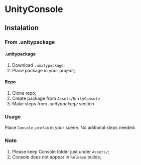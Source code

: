 # UnityConsole

## Instalation
### From .unitypackage
#### .unitypackage
1. Download `.unitypackage`;
2. Place package in your project;

#### Repo
1. Clone repo;
2. Create package from `Assets/UnityConsole`
3. Make steps from *.unitypackage* section

### Usage
Place `Console.prefab` in your scene. No aditional steps needed. 

### Note
1. Please keep Console folder just under `Assets/`;
2. Console does not appear in `Release` builds;
